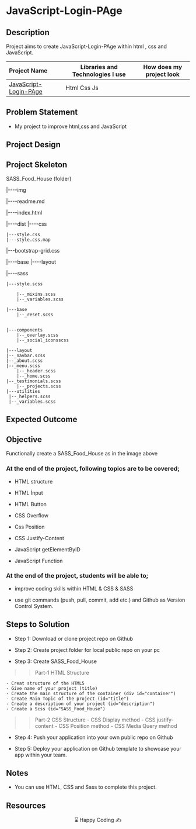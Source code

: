 # JavaScript-Login-PAge

## Description
Project aims to create JavaScript-Login-PAge within html , css and JavaScript.

  Project Name       |Libraries and Technologies I use     |How does my project look   
:-------------------------|-------------------------|-------------------------
[JavaScript-Login-PAge]()| Html Css Js |


## Problem Statement
- My project to improve html,css and JavaScript

## Project Design


## Project Skeleton 


SASS_Food_House (folder)


|----img

|----readme.md      

|----index.html  

|----dist
|----css

	|---style.css
	|---style.css.map
  |---bootstrap-grid.css
  
|----base
|----layout

	

|----sass

	|---style.scss
	
		|--_mixins.scss
		|--_variables.scss
		
	|---base
		|--_reset.scss
		
		
	|---components
		|--_overlay.scss
		|--_social_iconsscss
		
	|---layout
    |--_navbar.scss
    |--_about.scss
    |--_menu.scss
		|--_header.scss
		|--_home.scss
    |--_testimonials.scss
		|--_projects.scss
 	|---utilities
     |--_helpers.scss
     |--_variables.scss
    


## Expected Outcome

## Objective

Functionally create a SASS_Food_House as in the image above

### At the end of the project, following topics are to be covered;

- HTML structure

- HTML İnput

- HTML Button

- CSS Overflow

- Css Position 

- CSS Justify-Content

- JavaScript getElementByID

- JavaScript Function
### At the end of the project, students will be able to;

- improve coding skills within HTML & CSS & SASS

- use git commands (push, pull, commit, add etc.) and Github as Version Control System.

## Steps to Solution
  
- Step 1: Download or clone project repo on Github 

- Step 2: Create project folder for local public repo on your pc

- Step 3: Create SASS_Food_House

>>Part-1 HTML Structure

	- Creat structure of the HTML5
	- Give name of your project (title)
	- Create the main structure of the container (div id="container")
	- Create Main Topic of the project (id="title")
	- Create a description of your project (id="description")
	- Create a Scss (id="SASS_Food_House")
	

>>Part-2 CSS Structure
	- CSS Display method
	- CSS justify-content
	- CSS Position method
	- CSS Media Query method

- Step 4: Push your application into your own public repo on Github

- Step 5: Deploy your application on Github template to showcase your app within your team.

## Notes

- You can use HTML, CSS and Sass to complete this project.

## Resources



<center> &#8987; Happy Coding  &#9997; </center>



<br/>
<div align='center'>
